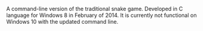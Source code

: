 A command-line version of the traditional snake game.
Developed in C language for Windows 8 in February of 2014.
It is currently not functional on Windows 10 with the updated command line.
